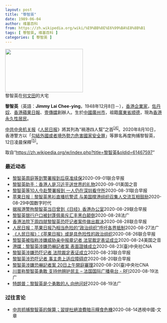 ```yaml
---
layout: post
title: "黎智英"
date: 1989-06-04
author: 维基百科
from: https://zh.wikipedia.org/wiki/%E9%BB%8E%E6%99%BA%E8%8B%B1
tags: [ 黎智英, 维基百科 ]
categories: [ 黎智英 ]
---
```

<div class="mw-parser-output"><div id="noteTA-3146cf78" class="noteTA"><div class="noteTA-group"><div data-noteta-group-source="module" data-noteta-group="IT"></div></div><div class="noteTA-local"><div data-noteta-code="zh:巧克力; zh-tw:巧克力; zh-hk:朱古力; zh-cn:巧克力;"></div><div data-noteta-code="zh-tw:黑道; zh-hk:黑社會; zh-cn:黑社会;"></div><div data-noteta-code="zh-tw:飯店; zh-hk:酒店; zh-cn:饭店;"></div><div data-noteta-code="zh-tw:伍佛維茲; zh-hk:沃夫維茲 ;zh-cn:沃尔福威茨;"></div></div></div>

<div class="thumb tright"><div class="thumbinner" style="width:252px;"><a href="/wiki/File:Jimmy_Lai_Chee-ying_home_in_Ho_Man_Tin_20200418.png" class="image"><img alt="" src="//upload.wikimedia.org/wikipedia/commons/thumb/9/9f/Jimmy_Lai_Chee-ying_home_in_Ho_Man_Tin_20200418.png/250px-Jimmy_Lai_Chee-ying_home_in_Ho_Man_Tin_20200418.png" decoding="async" width="250" height="140" class="thumbimage" srcset="//upload.wikimedia.org/wikipedia/commons/thumb/9/9f/Jimmy_Lai_Chee-ying_home_in_Ho_Man_Tin_20200418.png/375px-Jimmy_Lai_Chee-ying_home_in_Ho_Man_Tin_20200418.png 1.5x, //upload.wikimedia.org/wikipedia/commons/thumb/9/9f/Jimmy_Lai_Chee-ying_home_in_Ho_Man_Tin_20200418.png/500px-Jimmy_Lai_Chee-ying_home_in_Ho_Man_Tin_20200418.png 2x" data-file-width="861" data-file-height="481"></a>  <div class="thumbcaption"><div class="magnify"><a href="/wiki/File:Jimmy_Lai_Chee-ying_home_in_Ho_Man_Tin_20200418.png" class="internal" title="放大"></a></div>黎智英在<a href="/wiki/%E4%BD%95%E6%96%87%E7%94%B0" title="何文田">何文田</a>的大宅</div></div></div>
<p><b>黎智英</b>（英語：<span lang="en"><b>Jimmy Lai Chee-ying</b></span>，1948年12月8日<span class="useeditintro" title="Template:BLP editintro">－</span>），<a href="/wiki/%E9%A6%99%E6%B8%AF" title="香港">香港</a><a href="/wiki/%E4%BC%81%E4%B8%9A%E5%AE%B6" title="企业家">企業家</a>，<a href="/wiki/%E4%BD%90%E4%B8%B9%E5%A5%B4" title="佐丹奴">佐丹奴</a>、<a href="/wiki/%E8%98%8B%E6%9E%9C%E6%97%A5%E5%A0%B1_(%E9%A6%99%E6%B8%AF)" title="蘋果日報 (香港)">香港蘋果日報</a>、<a href="/wiki/%E5%A3%B9%E5%82%B3%E5%AA%92" title="壹傳媒">壹傳媒</a>創辦人。生於<a href="/wiki/%E4%B8%AD%E8%8F%AF%E6%B0%91%E5%9C%8B_(%E5%A4%A7%E9%99%B8%E6%99%82%E6%9C%9F)" class="mw-redirect" title="中華民國 (大陸時期)">中國</a><a href="/wiki/%E5%BB%A3%E5%B7%9E%E5%B8%82_(%E4%B8%AD%E8%8F%AF%E6%B0%91%E5%9C%8B)" title="廣州市 (中華民國)">廣州市</a>，祖籍<a href="/wiki/%E5%BB%A3%E6%9D%B1%E7%9C%81_(%E4%B8%AD%E8%8F%AF%E6%B0%91%E5%9C%8B)" title="廣東省 (中華民國)">廣東省</a><a href="/wiki/%E9%A1%BA%E5%BE%B7" class="mw-redirect" title="顺德">顺德</a>，現為<a href="/wiki/%E9%A6%99%E6%B8%AF%E5%B1%85%E6%B0%91#永久性居民" title="香港居民">香港永久性居民</a>。
</p><p><a href="/wiki/%E4%B8%AD%E5%85%B1%E4%B8%AD%E5%A4%AE%E6%9C%BA%E5%85%B3%E6%8A%A5" title="中共中央机关报">中共中央机关报</a>《<a href="/wiki/%E4%BA%BA%E6%B0%91%E6%97%A5%E6%8A%A5" title="人民日报">人民日报</a>》將其列為“禍港四人幫”之首<sup id="cite_ref-4" class="reference"><a href="#cite_note-4">[4]</a></sup>。2020年8月10日，香港警方以「<a href="/wiki/%E4%B8%AD%E8%8F%AF%E4%BA%BA%E6%B0%91%E5%85%B1%E5%92%8C%E5%9C%8B%E9%A6%99%E6%B8%AF%E7%89%B9%E5%88%A5%E8%A1%8C%E6%94%BF%E5%8D%80%E7%B6%AD%E8%AD%B7%E5%9C%8B%E5%AE%B6%E5%AE%89%E5%85%A8%E6%B3%95" title="中華人民共和國香港特別行政區維護國家安全法">勾結外國或者境外勢力危害國家安全罪</a>」等罪名再度拘捕黎智英，12日凌晨保釋<sup id="cite_ref-5" class="reference"><a href="#cite_note-5">[5]</a></sup>。
</p>
</div><noscript><img src="//zh.wikipedia.org/wiki/Special:CentralAutoLogin/start?type=1x1" alt="" title="" width="1" height="1" style="border: none; position: absolute;"></noscript>
<div class="printfooter">取自“<a dir="ltr" href="https://zh.wikipedia.org/w/index.php?title=黎智英&amp;oldid=61467597">https://zh.wikipedia.org/w/index.php?title=黎智英&amp;oldid=61467597</a>”</div><div id="recent-news"><h3>最近动态</h3><ul><li><a href="https://nodebe4.github.io/waimei/2020-09-01/%E9%BB%8E%E6%99%BA%E8%8B%B1%E5%91%A8%E5%BA%AD%E7%AD%89%E5%88%B0%E8%AD%A6%E7%BD%B2%E6%8A%A5%E5%88%B0%E5%90%8E%E8%8E%B7%E5%87%86%E7%BB%AD%E4%BF%9D" title="黎智英周庭等到警署报到后获准续保—— 壹传媒创办人黎智英等10人上月涉违《香港国安法》被捕及获准保释，昨天到警署首次报到。据悉，众人获准续保三个月，须于12月再到警署报到。 香港警方上月10日以...">黎智英周庭等到警署报到后获准续保</a><time>2020-09-01</time><a class="tag">联合早报</a></li>
<li><a href="https://nodebe4.github.io/waimei/2020-09-01/%E9%BB%8E%E6%99%BA%E8%8B%B1%E5%8A%A9%E6%89%8B-%E9%A6%99%E6%B8%AF%E4%BA%BA%E6%98%AF%E4%B9%A0%E8%BF%91%E5%B9%B3%E9%80%81%E4%B8%96%E7%95%8C%E7%9A%84%E7%A4%BC%E7%89%A9" title="黎智英助手：香港人是习近平送世界的礼物—— Tue, 01 Sep 2020 21:57:10 GMT 黎智英助手：香港人是习近平送世界的礼物 马克·西蒙（Mark Simon）在香港生活了20...">黎智英助手：香港人是习近平送世界的礼物</a><time>2020-09-01</time><a class="tag">美国之音</a></li>
<li><a href="https://nodebe4.github.io/waimei/2020-08-31/%E9%BB%8E%E6%99%BA%E8%8B%B1%E7%AD%8910%E4%BA%BA%E4%BB%8A%E8%B5%B4%E8%AD%A6%E7%BD%B2%E6%8A%A5%E5%88%B0-%E4%B8%80%E4%BA%BA%E4%BB%8D%E5%9C%A8%E6%B7%B1%E5%9C%B3%E7%9C%8B%E5%AE%88%E6%89%80" title="黎智英等10人今赴警署报到 一人仍在深圳看守所—— 壹传媒创办人黎智英等10人本月10日被香港警方国家安全处拘捕，其中黎智英于12日凌晨获准保释释候查，今天到旺角警署报到。 据香港东网报道，至于...">黎智英等10人今赴警署报到 一人仍在深圳看守所</a><time>2020-08-31</time><a class="tag">联合早报</a></li>
<li><a href="https://nodebe4.github.io/waimei/2020-08-29/%E8%8B%B9%E6%9E%9C%E6%97%A5%E6%8A%A5-%E9%BB%8E%E6%99%BA%E8%8B%B1%E9%BB%91%E8%A1%AB%E7%9B%B4%E6%92%AD%E6%8A%97%E8%AD%A6%E8%B0%8E-%E4%B8%8E%E7%BE%8E%E5%9B%BD%E6%92%91%E6%B8%AF%E7%BB%84%E7%BB%87%E5%8F%AC%E9%9B%86%E4%BA%BA%E4%BA%A4%E6%B5%81%E4%BA%92%E7%9B%B8%E9%BC%93%E5%8A%B1" title="苹果日报｜黎智英黑衫直播抗警谎 与美国撑港组织召集人交流互相鼓励—— 壹传媒集团创办人黎智英今早继续在twitter开live直播，他响应为表达不满警方篡改7.21历史的呼吁，穿上黑衫亮相。他指...">苹果日报｜黎智英黑衫直播抗警谎 与美国撑港组织召集人交流互相鼓励</a><time>2020-08-29</time><a class="tag">中国数字时代</a></li>
<li><a href="https://nodebe4.github.io/waimei/2020-08-29/%E6%8D%AE%E6%8A%A5%E6%B8%AF%E8%AD%A6%E6%8B%98%E9%BB%8E%E6%99%BA%E8%8B%B1%E5%BD%93%E6%97%A5%E6%9B%BE%E5%88%B0-%E6%97%A5%E7%BB%8F-%E9%A6%99%E6%B8%AF%E5%8A%9E%E5%85%AC%E5%AE%A4" title="据报港警拘黎智英当日曾到《日经》香港办公室—— 壹传媒创办人黎智英早前涉嫌触犯《香港国安法》等罪名被捕。有报道指，香港警方在拘捕黎智英等人当日，曾带同法庭手令前往《日本经济新闻》在香港的办公室。...">据报港警拘黎智英当日曾到《日经》香港办公室</a><time>2020-08-29</time><a class="tag">联合早报</a></li>
<li><a href="https://nodebe4.github.io/waimei/2020-08-28/%E9%BB%8E%E6%99%BA%E8%8B%B1%E9%93%B6%E8%A1%8C%E6%88%B7%E5%8F%A3%E8%A2%AB%E5%B0%81%E8%93%AC%E4%BD%A9%E5%A5%A5%E6%96%A5%E6%B1%87%E4%B8%B0%E9%BB%91%E7%99%BD%E9%A2%A0%E5%80%92" title="黎智英银行户口被封蓬佩奥斥汇丰黑白颠倒—— 28/08/2020 - 11:45 根据壹传媒集团行政总裁张剑虹，包括他与集团创办人黎智英和集团高层Mark Simon等人在汇丰银行的户口，已无法...">黎智英银行户口被封蓬佩奥斥汇丰黑白颠倒</a><time>2020-08-28</time><a class="tag">法广</a></li>
<li><a href="https://nodebe4.github.io/waimei/2020-08-28/%E9%A6%99%E6%B8%AF%E6%B3%95%E9%99%A2%E4%B8%8B%E5%91%A8%E5%9B%9B%E5%B0%B1%E9%BB%8E%E6%99%BA%E8%8B%B1%E6%81%90%E5%90%93%E8%AE%B0%E8%80%85%E6%A1%88%E4%BB%B6%E5%81%9A%E5%87%BA%E8%A3%81%E5%86%B3" title="香港法院下周四就黎智英恐吓记者案件做出裁决—— 香港壹传媒创办人黎智英涉嫌恐吓记者的案件已来到结案陈辞的阶段，法官将在下周四（9月3日）做出裁决。 据香港电台今天（8月28日）报道，控方今天在结...">香港法院下周四就黎智英恐吓记者案件做出裁决</a><time>2020-08-28</time><a class="tag">联合早报</a></li>
<li><a href="https://nodebe4.github.io/waimei/2020-08-27/%E4%BA%BA%E6%B0%91%E6%97%A5%E6%8A%A5-%E8%8B%B9%E6%9E%9C%E6%97%A5%E6%8A%A5%E4%B9%83%E7%9B%B8%E5%BD%93%E5%8D%B1%E9%99%A9%E7%9A%84-%E6%94%BF%E6%B2%BB%E7%BB%84%E7%BB%87-%E5%91%BC%E5%90%81%E5%90%84%E7%95%8C%E6%8A%B5%E5%88%B6" title="人民日报：苹果日报乃相当危险的“政治组织”呼吁各界抵制—— 27/08/2020 - 10:25 壹传媒创办人黎智英被中国大陆官媒肆意抨击丑化，已成常态，然而壹传媒旗下的苹果日报，恐怕亦成为官媒...">人民日报：苹果日报乃相当危险的“政治组织”呼吁各界抵制</a><time>2020-08-27</time><a class="tag">法广</a></li>
<li><a href="https://nodebe4.github.io/waimei/2020-08-26/%E4%BA%BA%E6%B0%91%E6%97%A5%E6%8A%A5-%E8%8B%B9%E6%9E%9C%E6%97%A5%E6%8A%A5-%E6%88%96%E6%98%AF%E5%85%B7%E5%8D%B1%E9%99%A9%E6%80%A7%E7%9A%84%E6%94%BF%E6%B2%BB%E7%BB%84%E7%BB%87" title="《人民日报》：《苹果日报》或是具危险性的政治组织—— 香港媒体大亨、壹传媒创办人黎智英、两名儿子及多名高层涉嫌违反《港区国安法》早前被捕，大陆官媒《人民日报》今天（26日）在“人民锐评”栏目发表...">《人民日报》：《苹果日报》或是具危险性的政治组织</a><time>2020-08-26</time><a class="tag">联合早报</a></li>
<li><a href="https://nodebe4.github.io/waimei/2020-08-24/%E9%BB%8E%E6%99%BA%E8%8B%B1%E8%A2%AB%E6%8C%87%E7%A7%B0%E6%B6%89%E5%AB%8C%E5%A8%81%E8%83%81%E4%BA%B2%E4%B8%AD%E6%8A%A5%E7%AB%A0%E8%AE%B0%E8%80%85-%E6%B3%95%E5%AE%98%E8%A3%81%E5%AE%9A%E8%A1%A8%E8%AF%81%E6%88%90%E7%AB%8B" title="黎智英被指称涉嫌威胁亲中报章记者 法官裁定表证成立—— Mon, 24 Aug 2020 15:30:16 GMT 因参加一个反政府的“非法集会”而被警方逮捕的香港壹传媒创办人黎智英2020年2...">黎智英被指称涉嫌威胁亲中报章记者 法官裁定表证成立</a><time>2020-08-24</time><a class="tag">美国之音</a></li>
<li><a href="https://nodebe4.github.io/waimei/2020-08-23/%E6%B8%AF%E5%AA%92-%E9%BB%8E%E6%99%BA%E8%8B%B1%E6%B6%89%E5%AB%8C%E6%81%90%E5%9A%87%E8%A8%98%E8%80%85%E6%A1%88-%E8%A1%A8%E9%9D%A2%E8%AD%89%E6%93%9A%E6%88%90%E7%AB%8B" title="港媒：黎智英涉嫌恐嚇記者案 表面證據成立—— （中央社記者張謙香港24日電）港媒報導，香港壹傳媒集團創辦人黎智英涉嫌恐嚇記者一案，裁判官今天裁定表面證據成立。 據官方香港電台發自法庭的報導，案件...">港媒：黎智英涉嫌恐嚇記者案 表面證據成立</a><time>2020-08-23</time><a class="tag">(臺)中央社CNA</a></li>
<li><a href="https://nodebe4.github.io/waimei/2020-08-23/%E9%BB%8E%E6%99%BA%E8%8B%B1%E6%B6%89%E5%AB%8C%E6%81%90%E5%90%93%E8%AE%B0%E8%80%85-%E6%B3%95%E9%99%A2%E8%A3%81%E5%AE%9A%E8%A1%A8%E8%AF%81%E6%88%90%E7%AB%8B" title="黎智英涉嫌恐吓记者 法院裁定表证成立—— 香港法院今天（24日）裁定，壹传媒创办人黎智英涉嫌恐吓记者的表面证据成立。 据香港电台报道，黎智英2017年涉嫌在维园的一个活动上，以粗言秽语恐吓《东方...">黎智英涉嫌恐吓记者 法院裁定表证成立</a><time>2020-08-23</time><a class="tag">联合早报</a></li>
<li><a href="https://nodebe4.github.io/waimei/2020-08-20/%E9%BB%8E%E6%99%BA%E8%8B%B1%E6%B6%89%E6%81%90%E5%90%93%E8%AE%B0%E8%80%85-%E4%BA%8B%E4%B8%BB%E6%82%A3%E4%B8%8A%E9%80%82%E5%BA%94%E9%9A%9C%E7%A2%8D%E7%97%87" title="黎智英涉恐吓记者 事主患上适应障碍症—— 香港壹传媒创办人黎智英在2017年6月4日，涉嫌在集会后因不满《东方日报》的一名记者拍摄而恐吓对方。黎智英昨日（20日）在法院否认刑事恐吓罪，事主则称自...">黎智英涉恐吓记者 事主患上适应障碍症</a><time>2020-08-20</time><a class="tag">联合早报</a></li>
<li><a href="https://nodebe4.github.io/waimei/2020-08-20/%E9%BB%8E%E6%99%BA%E8%8B%B1%E6%B6%89%E5%AB%8C%E6%81%90%E5%9A%87%E8%A8%98%E8%80%85%E6%A1%88-20%E6%97%A5%E4%B8%8A%E5%8D%88%E9%96%8B%E5%BA%AD%E5%AF%A9%E7%90%86" title="黎智英涉嫌恐嚇記者案 20日上午開庭審理—— （中央社記者張謙香港20日電）香港壹傳媒集團創辦人黎智英涉嫌恐嚇東方日報記者案今早在法庭審理，據報導，黎智英獨自出庭應訊。 香港商業電台引述法庭消息...">黎智英涉嫌恐嚇記者案  20日上午開庭審理</a><time>2020-08-20</time><a class="tag">(臺)中央社CNA</a></li>
<li><a href="https://nodebe4.github.io/waimei/2020-08-19/%E5%B7%9D%E6%99%AE%E7%A7%B0%E9%BB%8E%E6%99%BA%E8%8B%B1%E5%8B%87%E6%95%A2-%E6%94%AF%E6%8C%81%E4%BB%96%E6%8B%A5%E6%8A%A4%E6%B0%91%E4%B8%BB-%E6%B3%95%E5%9B%BD%E5%9B%BD%E9%99%85%E5%B9%BF%E6%92%AD%E7%94%B5%E5%8F%B0-RFI" title="川普称黎智英勇敢 支持他拥护民主 – 法国国际广播电台 - RFI—— 20/08/2020 - 04:20 继续浏览后续 &amp;lt;/div&amp;gt;&amp;lt;p&amp;g...">川普称黎智英勇敢  支持他拥护民主 – 法国国际广播电台 - RFI</a><time>2020-08-19</time><a class="tag">法广</a></li>
<li><a href="https://nodebe4.github.io/waimei/2020-08-19/%E7%89%B9%E6%9C%97%E6%99%AE-%E9%BB%8E%E6%99%BA%E8%8B%B1%E6%98%AF%E4%B8%AA%E5%8B%87%E6%95%A2%E7%9A%84%E4%BA%BA-%E5%90%91%E4%BB%96%E9%97%AE%E5%A5%BD" title="特朗普：黎智英是个勇敢的人 向他问好—— 20/08/2020 - 01:22 美国总统特朗普星期三在白宫向壹传媒黎智英隔空祝好，并称他是个“勇敢的人”。 继续浏览后续 &amp;lt;/div...">特朗普：黎智英是个勇敢的人 向他问好</a><time>2020-08-19</time><a class="tag">法广</a></li>
</ul></div><div id="open-opinion"><h3>过往言论</h3><ul><li><a href="https://nodebe4.github.io/opinion/2020-08-14/%E4%B8%AD%E5%85%B1%E6%8A%93%E6%8D%95%E9%BB%8E%E6%99%BA%E8%8B%B1%E7%9A%84%E7%9B%A4%E7%AE%97-%E7%BF%92%E6%8F%90%E6%9D%9C%E7%B5%95%E6%B5%AA%E8%B2%BB%E6%9A%97%E7%A4%BA%E7%B3%A7%E9%A3%9F%E5%8D%B1%E6%A9%9F/" title="透視中國-文章">中共抓捕黎智英的盤算；習提杜絕浪費暗示糧食危機</a><time>2020-08-14</time><a class="tag">透視中國-文章</a></li>
</ul></div>